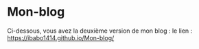 # Mon-blog

Ci-dessous, vous avez la deuxième version de mon blog :
le lien :  https://ibabo1414.github.io/Mon-blog/
